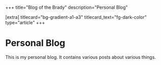 +++
title="Blog of the Brady"
description="Personal Blog"

[extra]
titlecard="bg-gradient-a1-a3"
titlecard_text="fg-dark-color"
type="article"
+++

# Personal Blog

This is my personal blog. It contains various posts about various things.
